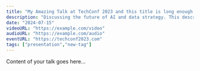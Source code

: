 ```yaml
---
title: "My Amazing Talk at TechConf 2023 and this title is long enough to test the line-clamp-2 class on the blog post page."
description: "Discussing the future of AI and data strategy. This description is long enough to test the line-clamp-2 class on the blog post page."
date: "2024-07-15"
videoURL: "https://example.com/video"
audioURL: "https://example.com/audio"
eventURL: "https://techconf2023.com"
tags: ["presentation","new-tag"]
---
```


Content of your talk goes here...
